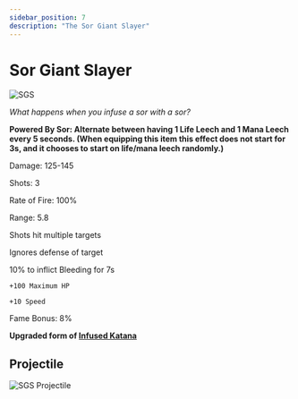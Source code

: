 ```yaml
---
sidebar_position: 7
description: "The Sor Giant Slayer"
---
```


# Sor Giant Slayer

![SGS](https://vwiki.valorserver.com/api/item/picture/sor%20giant%20slayer)

<i>What happens when you infuse a sor with a sor?</i>

**Powered By Sor: Alternate between having 1 Life Leech and 1 Mana Leech every 5 seconds. (When equipping this item this effect does not start for 3s, and it chooses to start on life/mana leech randomly.)**

Damage: 125-145

Shots: 3

Rate of Fire: 100%

Range: 5.8

Shots hit multiple targets

Ignores defense of target

10% to inflict Bleeding for 7s

    +100 Maximum HP

    +10 Speed

Fame Bonus: 8%

**Upgraded form of [Infused Katana](https://wiki.valorserver.com/docs/items/weapons/katanas/ut/infused_katana)**

## Projectile

![SGS Projectile](https://cdn.discordapp.com/attachments/1160376179996496013/1170947301842366464/sorgiantslayer.gif?ex=659243a7&is=657fcea7&hm=47e253b253ff48564fe09ebc5ffd2681ac88c37bc543a4771b4aa6213ba371e3&)
